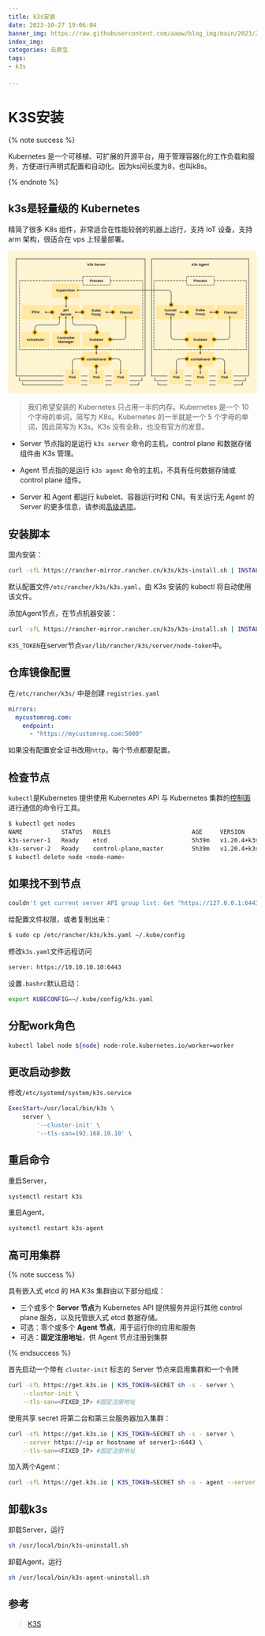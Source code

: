```yaml
---
title: k3s安装
date: 2023-10-27 19:06:04
banner_img: https://raw.githubusercontent.com/aaow/blog_img/main/2023/202311060053084.jpg
index_img:
categories: 云原生
tags:
- k3s

---
```


# K3S安装

{% note success %}

Kubernetes 是一个可移植、可扩展的开源平台，用于管理容器化的工作负载和服务，方便进行声明式配置和自动化。因为ks间长度为8，也叫k8s。

{% endnote %}

## k3s是轻量级的 Kubernetes

精简了很多 K8s 组件，非常适合在性能较弱的机器上运行，支持 IoT 设备，支持 arm 架构，很适合在 vps 上轻量部署。

![](https://raw.githubusercontent.com/aaow/blog_img/main/2023/202311060048731.svg)

> 我们希望安装的 Kubernetes 只占用一半的内存。Kubernetes 是一个 10 个字母的单词，简写为 K8s。Kubernetes 的一半就是一个 5 个字母的单词，因此简写为 K3s。K3s 没有全称，也没有官方的发音。

- Server 节点指的是运行 `k3s server` 命令的主机，control plane 和数据存储组件由 K3s 管理。

- Agent 节点指的是运行 `k3s agent` 命令的主机，不具有任何数据存储或 control plane 组件。

- Server 和 Agent 都运行 kubelet、容器运行时和 CNI。有关运行无 Agent 的 Server 的更多信息，请参阅[高级选项](https://docs.k3s.io/zh/advanced#运行无-agent-的-server实验性)。

  



## 安装脚本

国内安装：

```bash
curl -sfL https://rancher-mirror.rancher.cn/k3s/k3s-install.sh | INSTALL_K3S_MIRROR=cn sh -
```

默认配置文件`/etc/rancher/k3s/k3s.yaml`，由 K3s 安装的 kubectl 将自动使用该文件。

添加Agent节点，在节点机器安装：

```bash
curl -sfL https://rancher-mirror.rancher.cn/k3s/k3s-install.sh | INSTALL_K3S_MIRROR=cn K3S_URL=https://myserver:6443 K3S_TOKEN=mynodetoken sh -
```

`K3S_TOKEN`在server节点`var/lib/rancher/k3s/server/node-token`中。

## 仓库镜像配置

在`/etc/rancher/k3s/` 中是创建 `registries.yaml`

```yaml
mirrors:
  mycustomreg.com:
    endpoint:
      - "https://mycustomreg.com:5000"
```

如果没有配置安全证书改用`http`，每个节点都要配置。



## 检查节点

`kubectl`是Kubernetes 提供使用 Kubernetes API 与 Kubernetes 集群的[控制面](https://kubernetes.io/zh-cn/docs/reference/glossary/?all=true#term-control-plane)进行通信的命令行工具。

```bash
$ kubectl get nodes
NAME           STATUS   ROLES                       AGE     VERSION
k3s-server-1   Ready    etcd                        5h39m   v1.20.4+k3s1
k3s-server-2   Ready    control-plane,master        5h39m   v1.20.4+k3s1
$ kubectl delete node <node-name>
```

## 如果找不到节点

```bash
couldn't get current server API group list: Get "https://127.0.0.1:6443/api?timeout=32s": tls: failed to verify certificate: x509: certificate signed by unknown authority

```

给配置文件权限，或者复制出来：

```bash
$ sudo cp /etc/rancher/k3s/k3s.yaml ~/.kube/config
```

修改`k3s.yaml`文件远程访问

```bash
server: https://10.10.10.10:6443
```

设置`.bashrc`默认启动：

```bash
export KUBECONFIG=~/.kube/config/k3s.yaml
```

## 分配work角色

```bash
kubectl label node ${node} node-role.kubernetes.io/worker=worker

```



## 更改启动参数

修改`/etc/systemd/system/k3s.service`

```bash
ExecStart=/usr/local/bin/k3s \
    server \
        '--cluster-init' \
        '--tls-san=192.168.10.10' \
```

## 重启命令

重启Server，

```bash
systemctl restart k3s 
```

重启Agent，

```bash
systemctl restart k3s-agent
```



## 高可用集群

{% note success %}

具有嵌入式 etcd 的 HA K3s 集群由以下部分组成：

- 三个或多个 **Server 节点**为 Kubernetes API 提供服务并运行其他 control plane 服务，以及托管嵌入式 etcd 数据存储。
- 可选：零个或多个 **Agent 节点**，用于运行你的应用和服务
- 可选：**固定注册地址**，供 Agent 节点注册到集群

{% endsuccess %}

首先启动一个带有 `cluster-init` 标志的 Server 节点来启用集群和一个令牌

```bash
curl -sfL https://get.k3s.io | K3S_TOKEN=SECRET sh -s - server \
    --cluster-init \
    --tls-san=<FIXED_IP> #固定注册地址
```

使用共享 secret 将第二台和第三台服务器加入集群：

```bash
curl -sfL https://get.k3s.io | K3S_TOKEN=SECRET sh -s - server \
    --server https://<ip or hostname of server1>:6443 \
    --tls-san=<FIXED_IP> #固定注册地址
```

加入两个Agent：

```bash
curl -sfL https://get.k3s.io | K3S_TOKEN=SECRET sh -s - agent --server https://<ip or hostname of server>:6443
```



## 卸载k3s

卸载Server，运行

```bash
sh /usr/local/bin/k3s-uninstall.sh
```

卸载Agent，运行

```bash
sh /usr/local/bin/k3s-agent-uninstall.sh
```

## 参考

> [K3S](https://docs.k3s.io/zh/)
